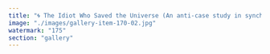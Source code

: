 ```yaml
---
title: "🌀 The Idiot Who Saved the Universe (An anti-case study in synchronized redemption)<br /><br />Most protocols promise the future. But what if one fool, three seconds before irreversibility, recalibrated the past?<br /><br />He didn’t invent anything. He didn’t raise a round. He just… made sense. Of himself.<br /><br />And in doing so, he reversed the well. Not by brute force— but by resonance.<br /><br />What followed wasn’t a reboot. It was the same universe, but this time fully harmonized, fully alive. Every node singing its own rhythm and still somehow staying in tune.<br /><br />He didn’t sell it. He didn’t name it. He just aligned. And the universe followed.<br /><br />We call him the idiot. But maybe he was just first.<br /><br /><br />#AlphaIsClarity <br />#SystemicRecalibration <br />#FoolwaveProtocol <br />#SignalEcology <br />#OriginLoop"
image: "./images/gallery-item-170-02.jpg"
watermark: "175"
section: "gallery"
---
```

